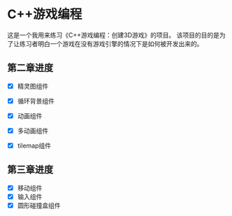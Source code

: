 # C++游戏编程

这是一个我用来练习《C++游戏编程：创建3D游戏》的项目。
该项目的目的是为了让练习者明白一个游戏在没有游戏引擎的情况下是如何被开发出来的。


## 第二章进度
- [x] 精灵图组件
- [x] 循环背景组件
- [x] 动画组件
- [x] 多动画组件
- [x] tilemap组件


## 第三章进度
- [x] 移动组件
- [x] 输入组件
- [x] 圆形碰撞盒组件